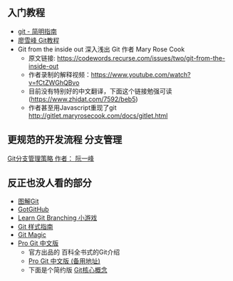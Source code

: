 

## 入门教程
- [git - 简明指南](https://rogerdudler.github.io/git-guide/index.zh.html)
- [廖雪峰 Git教程](https://liaoxuefeng.com/books/git/introduction/index.html)
- Git from the inside out 深入浅出 Git  作者 Mary Rose Cook
  - 原文链接: https://codewords.recurse.com/issues/two/git-from-the-inside-out
  - 作者录制的解释视频：https://www.youtube.com/watch?v=fCtZWGhQBvo
  - 目前没有特别好的中文翻译，下面这个链接勉强可读 (https://www.zhidat.com/7592/beb5)
  - 作者甚至用Javascript重现了git http://gitlet.maryrosecook.com/docs/gitlet.html

## 更规范的开发流程 分支管理
[Git分支管理策略 作者： 阮一峰](https://www.ruanyifeng.com/blog/2012/07/git.html)

## 反正也没人看的部分

- [图解Git](http://marklodato.github.io/visual-git-guide/index-zh-cn.html)
- [GotGitHub](http://www.worldhello.net/gotgithub/index.html)
- [Learn Git Branching 小游戏](http://learngitbranching.js.org/)
- [Git 样式指南](https://udacity.github.io/frontend-nanodegree-styleguide-zh/)
- [Git Magic](http://www-cs-students.stanford.edu/~blynn/gitmagic/intl/zh_cn/)
- [Pro Git 中文版](https://git-scm.com/book/zh/v2)
  - 官方出品的 百科全书式的Git介绍
  - [Pro Git 中文版 (备用地址)](https://gitee.com/progit/index.html)
  - 下面是个简约版 [Git核心概念](https://zhuanlan.zhihu.com/p/22750675) 

